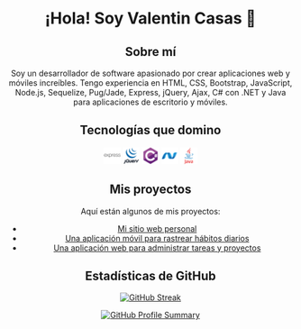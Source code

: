 <center>

# ¡Hola! Soy Valentin Casas 👋

## Sobre mí

Soy un desarrollador de software apasionado por crear aplicaciones web y móviles increíbles. Tengo experiencia en HTML, CSS, Bootstrap, JavaScript, Node.js, Sequelize, Pug/Jade, Express, jQuery, Ajax, C# con .NET y Java para aplicaciones de escritorio y móviles.

## Tecnologías que domino

<img src="https://raw.githubusercontent.com/devicons/devicon/master/icons/express/express-original-wordmark.svg" alt="Express" width="30" height="30"/> <img src="https://raw.githubusercontent.com/devicons/devicon/master/icons/jquery/jquery-original-wordmark.svg" alt="jQuery" width="30" height="30"/> <img src="https://raw.githubusercontent.com/devicons/devicon/master/icons/csharp/csharp-original.svg" alt="C#" width="30" height="30"/> <img src="https://raw.githubusercontent.com/devicons/devicon/master/icons/dot-net/dot-net-original.svg" alt=".NET" width="30" height="30"/> <img src="https://raw.githubusercontent.com/devicons/devicon/master/icons/java/java-original-wordmark.svg" alt="Java" width="30" height="30"/>

## Mis proyectos

Aquí están algunos de mis proyectos:

- [Mi sitio web personal](https://www.valentincasas.com)
- [Una aplicación móvil para rastrear hábitos diarios](https://github.com/ValentinCasas/habitos-app)
- [Una aplicación web para administrar tareas y proyectos](https://github.com/ValentinCasas/task-manager)

## Estadísticas de GitHub

[![GitHub Streak](http://github-readme-streak-stats.herokuapp.com?user=ValentinCasas&theme=dark&locale=es)](https://git.io/streak-stats)

[![GitHub Profile Summary](https://github-profile-summary.com/default-profile-summary/profile-summary-card-output/github/ValentinCasas.svg)](https://github.com/tipsy/github-profile-summary)

</center>






